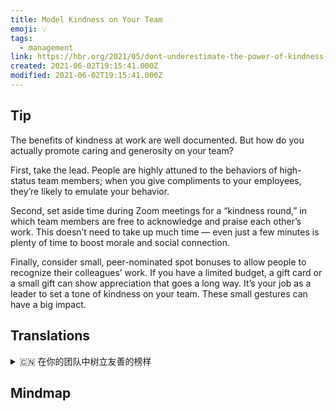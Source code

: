 ```yaml
---
title: Model Kindness on Your Team
emoji: 💡
tags:
  - management
link: https://hbr.org/2021/05/dont-underestimate-the-power-of-kindness-at-work?utm_medium=email&utm_source=newsletter_daily&utm_campaign=mtod_notactsubs
created: 2021-06-02T19:15:41.000Z
modified: 2021-06-02T19:15:41.000Z
---
```


## Tip

The benefits of kindness at work are well documented. But how do you actually promote caring and generosity on your team?

First, take the lead. People are highly attuned to the behaviors of high-status team members; when you give compliments to your employees, they’re likely to emulate your behavior.

Second, set aside time during Zoom meetings for a “kindness round,” in which team members are free to acknowledge and praise each other’s work. This doesn’t need to take up much time — even just a few minutes is plenty of time to boost morale and social connection.

Finally, consider small, peer-nominated spot bonuses to allow people to recognize their colleagues’ work. If you have a limited budget, a gift card or a small gift can show appreciation that goes a long way. It’s your job as a leader to set a tone of kindness on your team. These small gestures can have a big impact.

## Translations

<details>
   <summary>🇨🇳 在你的团队中树立友善的榜样 </summary>

在工作中友善的好处是有据可查的。但如何才能真正促进团队的关心和慷慨呢?

首先，以身作则。人们对高地位团队成员的行为有高度的协调;当你赞美你的员工时，他们很可能会模仿你的行为。

第二，在 Zoom 会议期间，留出时间进行“善举”，在这轮会议中，团队成员可以自由地承认和称赞彼此的工作。这并不需要花费太多的时间——即使只是几分钟的时间，也足够提升士气和社交联系。

最后，考虑小额的、由同事提名的奖金，让人们认可他们的同事的工作。如果你的预算有限，一张礼品卡或一件小礼物可以表达你的感激之情。作为一个领导者，你的工作就是为你的团队设定一个友善的基调。这些小举动可以产生很大的影响。

</details>

## Mindmap
